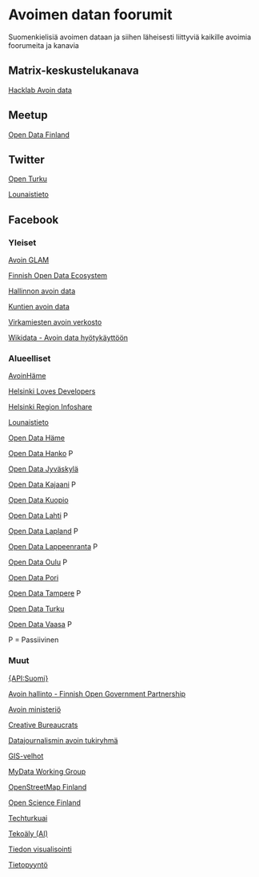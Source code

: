 # Avoimen datan foorumit

Suomenkielisiä avoimen dataan ja siihen läheisesti liittyviä kaikille avoimia foorumeita ja kanavia

## Matrix-keskustelukanava

[Hacklab Avoin data](https://matrix.to/#/#general:hacklab.fi)

## Meetup

[Open Data Finland](https://www.meetup.com/Open-Data-Finland/)

## Twitter

[Open Turku](https://twitter.com/openturku)

[Lounaistieto](https://twitter.com/lounaistieto)

## Facebook

### Yleiset

[Avoin GLAM](https://www.facebook.com/groups/360776620709181/)

[Finnish Open Data Ecosystem](https://www.facebook.com/groups/fi.okfn/)

[Hallinnon avoin data](https://www.facebook.com/groups/hallinnon.avoin.data/)

[Kuntien avoin data](https://www.facebook.com/groups/kuntienavointieto/)

[Virkamiesten avoin verkosto](https://www.facebook.com/groups/Virkamiestenavoinverkosto/)

[Wikidata - Avoin data hyötykäyttöön](https://www.facebook.com/groups/wikidata.kulttuuridata/)


### Alueelliset

[AvoinHäme](https://www.facebook.com/avoinhame/)

[Helsinki Loves Developers](https://www.facebook.com/groups/heldev/)

[Helsinki Region Infoshare](http://www.facebook.com/helsinkiregioninfoshare)

[Lounaistieto](https://www.facebook.com/lounaistieto)

[Open Data Häme](https://www.facebook.com/groups/OpenHame/)

[Open Data Hanko](https://www.facebook.com/groups/167219716676721/) P

[Open Data Jyväskylä](https://www.facebook.com/groups/opendatajkl/)

[Open Data Kajaani](https://www.facebook.com/groups/535495386508383/) P

[Open Data Kuopio](https://www.facebook.com/groups/opendatakuopio/)

[Open Data Lahti](https://www.facebook.com/groups/400316826750465/) P

[Open Data Lapland](https://www.facebook.com/groups/opendatalapland/) P

[Open Data Lappeenranta](https://www.facebook.com/groups/372322899535343/) P

[Open Data Oulu](https://www.facebook.com/groups/opendataoulu/) P

[Open Data Pori](https://www.facebook.com/groups/opendatapori/)

[Open Data Tampere](https://www.facebook.com/groups/opendatatre/) P

[Open Data Turku](https://www.facebook.com/groups/opendatatku/)

[Open Data Vaasa](https://www.facebook.com/groups/466386196777539/) P

P = Passiivinen


### Muut

[{API:Suomi}](https://www.facebook.com/groups/apisuomi/)

[Avoin hallinto - Finnish Open Government Partnership](https://www.facebook.com/groups/391544210900505/)

[Avoin ministeriö](https://www.facebook.com/groups/Avoinministerio/)

[Creative Bureaucrats](https://www.facebook.com/groups/2095528340476564/)

[Datajournalismin avoin tukiryhmä](https://www.facebook.com/groups/datajournalismi/)

[GIS-velhot](https://www.facebook.com/groups/gisvelhot/)

[MyData Working Group](https://www.facebook.com/groups/mydata.finland/)

[OpenStreetMap Finland](https://www.facebook.com/groups/208351726124/)

[Open Science Finland](https://www.facebook.com/groups/open.science.fi/)

[Techturkuai](https://www.facebook.com/groups/960286610817286/)

[Tekoäly (AI)](https://www.facebook.com/groups/tekoaly/)

[Tiedon visualisointi](https://www.facebook.com/groups/tiedonvisualisointi/)

[Tietopyyntö](https://www.facebook.com/groups/tietopyynto/)



